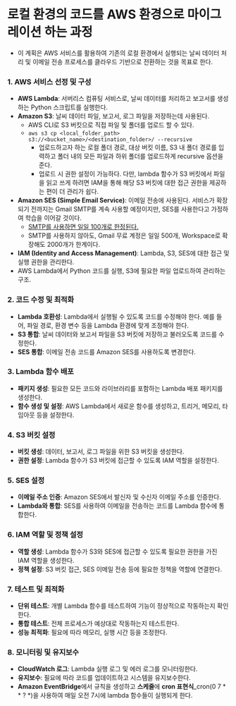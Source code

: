 # 로컬 환경의 코드를 AWS 환경으로 마이그레이션 하는 과정

- 이 계획은 AWS 서비스를 활용하여 기존의 로컬 환경에서 실행되는 날씨 데이터 처리 및 이메일 전송 프로세스를 클라우드 기반으로 전환하는 것을 목표로 한다.

### 1. AWS 서비스 선정 및 구성
- **AWS Lambda**: 서버리스 컴퓨팅 서비스로, 날씨 데이터를 처리하고 보고서를 생성하는 Python 스크립트를 실행한다.
- **Amazon S3**: 날씨 데이터 파일, 보고서, 로그 파일을 저장하는데 사용된다.
  - AWS CLI로 S3 버킷으로 직접 파일 및 폴더를 업로드 할 수 있다. 
  - ```aws s3 cp <local_folder_path> s3://<bucket_name>/<destination_folder>/ --recursive ```
    - 업로드하고자 하는 로컬 폴더 경로, 대상 버킷 이름, S3 내 폴더 경로를 입력하고 폴더 내의 모든 파일과 하위 폴더를 업로드하게 recursive 옵션을 준다.
    - 업로드 시 권한 설정이 가능하다. 다만, lambda 함수가 S3 버킷에서 파일을 읽고 쓰게 하려면 IAM을 통해 해당 S3 버킷에 대한 접근 권한을 제공하는 편이 더 관리가 쉽다.
- **Amazon SES (Simple Email Service)**: 이메일 전송에 사용된다. 서비스가 확장되기 전까지는 Gmail SMTP를 계속 사용할 예정이지만, SES를 사용한다고 가정하여 학습을 이어갈 것이다. 
  - [SMTP를 사용하면 일일 100개로 한정된다.](https://support.google.com/a/answer/166852?hl=ko)
  - SMTP를 사용하지 않아도, Gmail 무료 계정은 일일 500개, Workspace로 확장해도 2000개가 한계이다.
- **IAM (Identity and Access Management)**: Lambda, S3, SES에 대한 접근 및 실행 권한을 관리한다.
- AWS Lambda에서 Python 코드를 실행, S3에 필요한 파일 업로드하여 관리하는 구조.

### 2. 코드 수정 및 최적화
- **Lambda 호환성**: Lambda에서 실행될 수 있도록 코드를 수정해야 한다. 예를 들어, 파일 경로, 환경 변수 등을 Lambda 환경에 맞게 조정해야 한다.
- **S3 통합**: 날씨 데이터와 보고서 파일을 S3 버킷에 저장하고 불러오도록 코드를 수정한다.
- **SES 통합**: 이메일 전송 코드를 Amazon SES를 사용하도록 변경한다.

### 3. Lambda 함수 배포
- **패키지 생성**: 필요한 모든 코드와 라이브러리를 포함하는 Lambda 배포 패키지를 생성한다.
- **함수 생성 및 설정**: AWS Lambda에서 새로운 함수를 생성하고, 트리거, 메모리, 타임아웃 등을 설정한다.

### 4. S3 버킷 설정
- **버킷 생성**: 데이터, 보고서, 로그 파일을 위한 S3 버킷을 생성한다.
- **권한 설정**: Lambda 함수가 S3 버킷에 접근할 수 있도록 IAM 역할을 설정한다.

### 5. SES 설정
- **이메일 주소 인증**: Amazon SES에서 발신자 및 수신자 이메일 주소를 인증한다.
- **Lambda와 통합**: SES를 사용하여 이메일을 전송하는 코드를 Lambda 함수에 통합한다.

### 6. IAM 역할 및 정책 설정
- **역할 생성**: Lambda 함수가 S3와 SES에 접근할 수 있도록 필요한 권한을 가진 IAM 역할을 생성한다.
- **정책 설정**: S3 버킷 접근, SES 이메일 전송 등에 필요한 정책을 역할에 연결한다.

### 7. 테스트 및 최적화
- **단위 테스트**: 개별 Lambda 함수를 테스트하여 기능이 정상적으로 작동하는지 확인한다.
- **통합 테스트**: 전체 프로세스가 예상대로 작동하는지 테스트한다.
- **성능 최적화**: 필요에 따라 메모리, 실행 시간 등을 조정한다.

### 8. 모니터링 및 유지보수
- **CloudWatch 로그**: Lambda 실행 로그 및 에러 로그를 모니터링한다.
- **유지보수**: 필요에 따라 코드를 업데이트하고 시스템을 유지보수한다.
- **Amazon EventBridge**에서 규칙을 생성하고 **스케줄**에 **cron 표현식**_cron(0 7 * * ? *)을 사용하여 매일 오전 7시에 lambda 함수들이 실행되게 한다.